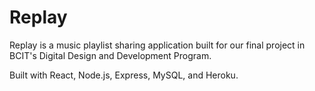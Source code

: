 # Replay

Replay is a music playlist sharing application built for our final project in BCIT's Digital Design and Development Program. 

Built with React, Node.js, Express, MySQL, and Heroku.
